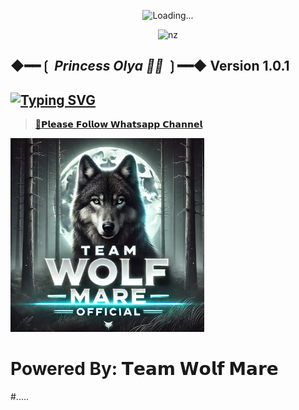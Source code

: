 <p align="center">
<img src="./Android/database/K.Prabhasha.gif" alt="Loading..." width="320"/>
<p align="center">
<img src="https://github.com/Princessolya/Princess-Olya-Media-Files/blob/95a28b94a7459ac97f483af81f6d612b4196c80a/Logo.png" alt="nz" width="350"/>
</p>

## ◆━━❲ *Princess Olya 💙✨* ❳━━◆   Version 1.0.1

## [![Typing SVG](https://readme-typing-svg.herokuapp.com?font=Rockstar-ExtraBold&color=90D5FF&lines=𝐖𝐞𝐥𝐜𝐨𝐦𝐞+𝐓𝐨+𝗣𝗥𝗜𝗡𝗖𝗘𝗦╺+𝗢𝗟𝗬𝗔+-+𝗕𝗢𝗧.;𝙿𝙾𝚆𝙴𝚁𝙳+𝙱𝚈:+𝚆𝙾𝙻𝙵+𝙼𝙰𝚁𝙴+𝚃𝙴𝙰𝙼;ℂ𝕣𝕖𝕒𝕥𝕖𝕕+𝕓𝕪;𝗛𝗮𝘀𝗶+𝗙𝗲𝗿𝗻𝗮𝗻𝗱𝗼;𝗠𝗮𝗹𝗶𝗻𝗱𝘂+𝗛𝗲𝘀𝗵𝗮𝗻;Thaks+For+Using+Princes+Olya)](https://git.io/typing-svg)


> [🔄𝗣𝗹𝗲𝗮𝘀𝗲 𝗙𝗼𝗹𝗹𝗼𝘄 𝗪𝗵𝗮𝘁𝘀𝗮𝗽𝗽 𝗖𝗵𝗮𝗻𝗻𝗲𝗹](https://whatsapp.com/channel/0029Vb69oZU2UPBQ4cdHIz20)

<img src="https://github.com/Princessolya/Princess-Olya-Media-Files/blob/4f24acd496c3e812ad33c6a23b707e27c400dc15/teamlogo.png" width="310"/>

# Powered By: 𝗧𝗲𝗮𝗺 𝗪𝗼𝗹𝗳 𝗠𝗮𝗿𝗲
#.....
